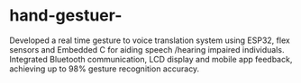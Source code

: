 # hand-gestuer-
Developed a real time gesture to voice translation system using ESP32, flex sensors and Embedded C for aiding speech  /hearing impaired individuals. Integrated Bluetooth communication, LCD display and mobile app feedback, achieving  up to 98% gesture recognition accuracy. 
